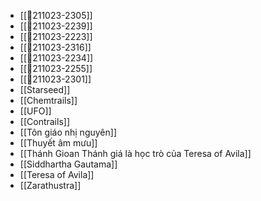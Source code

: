 - [[💬211023-2305]]
- [[💬211023-2239]]
- [[💬211023-2223]]
- [[💬211023-2316]]
- [[💬211023-2234]]
- [[💬211023-2255]]
- [[💬211023-2301]]
- [[Starseed]]
- [[Chemtrails]]
- [[UFO]]
- [[Contrails]]
- [[Tôn giáo nhị nguyên]]
- [[Thuyết âm mưu]]
- [[Thánh Gioan Thánh giá là học trò của Teresa of Avila]]
- [[Siddhartha Gautama]]
- [[Teresa of Avila]]
- [[Zarathustra]]
